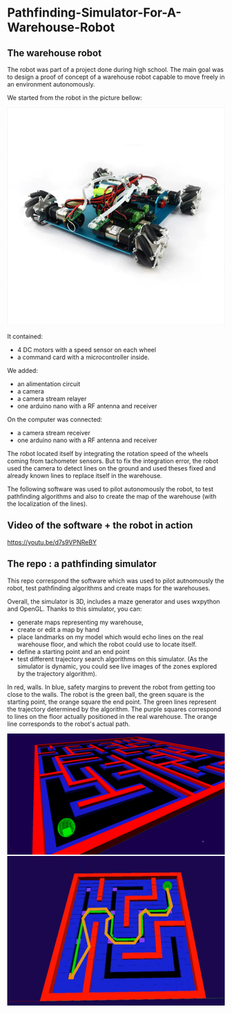 # Pathfinding-Simulator-For-A-Warehouse-Robot

## The warehouse robot
The robot was part of a project done during high school. The main goal was to design a proof of concept of a warehouse robot capable to move freely in an environment autonomously. 

We started from the robot in the picture bellow:

![Robot Picture](img/4wd-60mm-mecanum-wheel-arduino-robot-kit_2_700x.webp)

It contained:
- 4 DC motors with a speed sensor on each wheel
- a command card with a microcontroller inside.

We added:
- an alimentation circuit
- a camera
- a camera stream relayer
- one arduino nano with a RF antenna and receiver

On the computer was connected:
- a camera stream receiver
- one arduino nano with a RF antenna and receiver

The robot located itself by integrating the rotation speed of the wheels coming from tachometer sensors. But to fix the integration error, the robot used the camera to detect lines on the ground and used theses fixed and already known lines to replace itself in the warehouse.

The following software was used to pilot autonomously the robot, to test pathfinding algorithms and also to create the map of the warehouse (with the localization of the lines). 

## Video of the software + the robot in action
https://youtu.be/d7s9VPNReBY

## The repo : a pathfinding simulator
This repo correspond the software which was used to pilot autnomously the robot, test pathfinding algorithms and create maps for the warehouses.

Overall, the simulator is 3D, includes a maze generator and uses wxpython and OpenGL. Thanks to this simulator, you can:
- generate maps representing my warehouse, 
- create or edit a map by hand
- place landmarks on my model which would echo lines on the real warehouse floor, and which the robot could use to locate itself.
- define a starting point and an end point
- test different trajectory search algorithms on this simulator. (As the simulator is dynamic, you could see live images of the zones explored by the trajectory algorithm).

In red, walls. In blue, safety margins to prevent the robot from getting too close to the walls. The robot is the green ball, the green square is the starting point, the orange square the end point. The green lines represent the trajectory determined by the algorithm. The purple squares correspond to lines on the floor actually positioned in the real warehouse. The orange line corresponds to the robot's actual path.

![r](img/simulator1.png)
![r](img/simulator2.png)